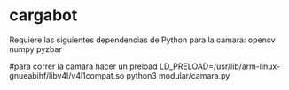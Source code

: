 # cargabot

Requiere las siguientes dependencias de Python para la camara:
opencv
numpy
pyzbar

#para correr la camara hacer un preload
LD_PRELOAD=/usr/lib/arm-linux-gnueabihf/libv4l/v4l1compat.so python3 modular/camara.py
